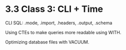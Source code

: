 # 3.3 Class 3: CLI + Time

CLI SQL: .mode, .import, .headers, .output, .schema

Using CTEs to make queries more readable using WITH.

Optimizing database files with VACUUM.
